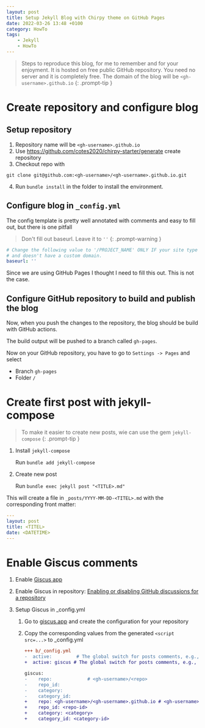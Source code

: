 ```yaml
---
layout: post
title: Setup Jekyll Blog with Chirpy theme on GitHub Pages
date: 2022-03-26 13:48 +0100
category: HowTo
tags:
    - Jekyll
    - HowTo
---
```

> Steps to reproduce this blog, for me to remember and for your enjoyment. It is hosted on free public GitHub repository. You need no server and it is completely free.
The domain of the blog will be `<gh-username>.github.io`
{: .prompt-tip }

# Create repository and configure blog
## Setup repository
1. Repository name will be `<gh-username>.github.io`
2. Use https://github.com/cotes2020/chirpy-starter/generate create repository
3. Checkout repo with 
```
git clone git@github.com:<gh-username>/<gh-username>.github.io.git
```
4. Run `bundle install` in the folder to install the environment.

## Configure blog in `_config.yml`
The config template is pretty well annotated with comments and easy to fill out, but there is one pitfall

> Don't fill out baseurl. Leave it to `''`
{: .prompt-warning }

```yaml
# Change the following value to '/PROJECT_NAME' ONLY IF your site type is GitHub Pages Project sites
# and doesn't have a custom domain.
baseurl: ''
```
Since we are using GitHub Pages I thought I need to fill this out. This is not the case.

## Configure GitHub repository to build and publish the blog
Now, when you push the changes to the repository, the blog should be build with GitHub actions.

The build output will be pushed to a branch called `gh-pages`.

Now on your GitHub repository, you have to go to
`Settings -> Pages` and select
- Branch `gh-pages`
- Folder `/`

# Create first post with jekyll-compose
> To make it easier to create new posts, wie can use the gem `jekyll-compose`
{: .prompt-tip }

1. Install `jekyll-compose`

    Run `bundle add jekyll-compose`

2. Create new post

    Run `bundle exec jekyll post "<TITLE>.md"`

This will create a file in `_posts/YYYY-MM-DD-<TITEL>.md` with the corresponding front matter:
```yaml
---
layout: post
title: <TITEL>
date: <DATETIME>
---
```

# Enable Giscus comments
1. Enable [Giscus app](https://github.com/apps/giscus)
2. Enable Giscus in repository: [Enabling or disabling GitHub discussions for a repository](https://docs.github.com/en/repositories/managing-your-repositorys-settings-and-features/enabling-features-for-your-repository/enabling-or-disabling-github-discussions-for-a-repository)
3. Setup Giscus in _config.yml

    1. Go to [giscus.app](https://giscus.app/) and create the configuration for your repository

    2. Copy the corresponding values from the generated `<script src=...>` to _config.yml

        ```diff
        +++ b/_config.yml
        -  active:         # The global switch for posts comments, e.g., 'disqus'.  Keep it empty means disable
        +  active: giscus # The global switch for posts comments, e.g., 'disqus'.  Keep it empty means disable

        giscus:
        -    repo:             # <gh-username>/<repo>
        -    repo_id:
        -    category:
        -    category_id:
        +    repo: <gh-username>/<gh-username>.github.io # <gh-username>/<repo>
        +    repo_id: <repo-id>
        +    category: <category>
        +    category_id: <category-id>
        ```
